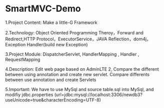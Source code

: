 # SmartMVC-Demo
1.Project Content: Make a little-G Framework 

2.Technology: Object Oriented Programming Theroy，Forward and Redirect,HTTP Protocol，ExecutorService，JAVA Reflection，dom4j，Exception Handler(build new Exception)

3.Project Module: DispatcherServlet, HandlerMapping , Handler , RequestMapping

4.Description:  Edit web page based on AdminLTE 2, Compare the different between using annotation and create new servlet. 
Compare differents between use annotation and create Servlets

5.Important: We have to use MySql and source table.sql into MySql, and modifiy jdbc.properties (url=jdbc:mysql://localhost:3306/newdb3?useUnicode=true&characterEncoding=UTF-8)
